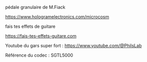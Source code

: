 pédale granulaire de M.Fiack

https://www.hologramelectronics.com/microcosm


fais tes effets de guitare 

https://fais-tes-effets-guitare.com

Youtube du gars super fort : https://www.youtube.com/@PhilsLab

Référence du codec : SGTL5000

